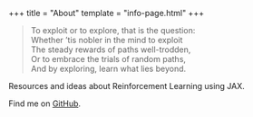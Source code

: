 +++
title = "About"
template = "info-page.html"
+++
 
> To exploit or to explore, that is the question:  
> Whether ’tis nobler in the mind to exploit  
> The steady rewards of paths well-trodden,      
> Or to embrace the trials of random paths,      
> And by exploring, learn what lies beyond. 

Resources and ideas about Reinforcement Learning using JAX.

Find me on [GitHub](https://github.com/dorjeduck).

